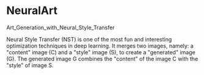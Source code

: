 # NeuralArt
Art_Generation_with_Neural_Style_Transfer

Neural Style Transfer (NST) is one of the most fun and interesting optimization techniques in deep learning. It merges two images, namely: a "content" image (C) and a "style" image (S), to create a "generated" image (G). The generated image G combines the "content" of the image C with the "style" of image S. 
